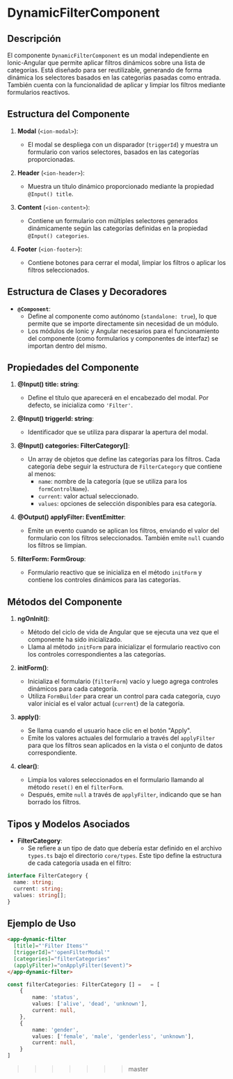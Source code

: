 # DynamicFilterComponent

## Descripción
El componente `DynamicFilterComponent` es un modal independiente en Ionic-Angular que permite aplicar filtros dinámicos sobre una lista de categorías. Está diseñado para ser reutilizable, generando de forma dinámica los selectores basados en las categorías pasadas como entrada. También cuenta con la funcionalidad de aplicar y limpiar los filtros mediante formularios reactivos.

## Estructura del Componente

1. **Modal** (`<ion-modal>`): 
   - El modal se despliega con un disparador (`triggerId`) y muestra un formulario con varios selectores, basados en las categorías proporcionadas.
   
2. **Header** (`<ion-header>`): 
   - Muestra un título dinámico proporcionado mediante la propiedad `@Input() title`.

3. **Content** (`<ion-content>`): 
   - Contiene un formulario con múltiples selectores generados dinámicamente según las categorías definidas en la propiedad `@Input() categories`.

4. **Footer** (`<ion-footer>`): 
   - Contiene botones para cerrar el modal, limpiar los filtros o aplicar los filtros seleccionados.

## Estructura de Clases y Decoradores

- **`@Component`**: 
  - Define al componente como autónomo (`standalone: true`), lo que permite que se importe directamente sin necesidad de un módulo.
  - Los módulos de Ionic y Angular necesarios para el funcionamiento del componente (como formularios y componentes de interfaz) se importan dentro del mismo.

## Propiedades del Componente

1. **@Input() title: string**:
   - Define el título que aparecerá en el encabezado del modal. Por defecto, se inicializa como `'Filter'`.

2. **@Input() triggerId: string**: 
   - Identificador que se utiliza para disparar la apertura del modal.

3. **@Input() categories: FilterCategory[]**: 
   - Un array de objetos que define las categorías para los filtros. Cada categoría debe seguir la estructura de `FilterCategory` que contiene al menos:
     - `name`: nombre de la categoría (que se utiliza para los `formControlName`).
     - `current`: valor actual seleccionado.
     - `values`: opciones de selección disponibles para esa categoría.

4. **@Output() applyFilter: EventEmitter<any>**: 
   - Emite un evento cuando se aplican los filtros, enviando el valor del formulario con los filtros seleccionados. También emite `null` cuando los filtros se limpian.

5. **filterForm: FormGroup**: 
   - Formulario reactivo que se inicializa en el método `initForm` y contiene los controles dinámicos para las categorías.

## Métodos del Componente

1. **ngOnInit()**:
   - Método del ciclo de vida de Angular que se ejecuta una vez que el componente ha sido inicializado.
   - Llama al método `initForm` para inicializar el formulario reactivo con los controles correspondientes a las categorías.

2. **initForm()**:
   - Inicializa el formulario (`filterForm`) vacío y luego agrega controles dinámicos para cada categoría.
   - Utiliza `FormBuilder` para crear un control para cada categoría, cuyo valor inicial es el valor actual (`current`) de la categoría.

3. **apply()**:
   - Se llama cuando el usuario hace clic en el botón "Apply". 
   - Emite los valores actuales del formulario a través del `applyFilter` para que los filtros sean aplicados en la vista o el conjunto de datos correspondiente.

4. **clear()**:
   - Limpia los valores seleccionados en el formulario llamando al método `reset()` en el `filterForm`.
   - Después, emite `null` a través de `applyFilter`, indicando que se han borrado los filtros.

## Tipos y Modelos Asociados

- **FilterCategory**: 
  - Se refiere a un tipo de dato que debería estar definido en el archivo `types.ts` bajo el directorio `core/types`. Este tipo define la estructura de cada categoría usada en el filtro:
  
```typescript
interface FilterCategory {
  name: string;
  current: string;
  values: string[];
}
```

## Ejemplo de Uso

```html
<app-dynamic-filter
  [title]="'Filter Items'"
  [triggerId]="'openFilterModal'"
  [categories]="filterCategories"
  (applyFilter)="onApplyFilter($event)">
</app-dynamic-filter>
```

```typescript
const filterCategories: FilterCategory [] =   = [
    {
        name: 'status',
        values: ['alive', 'dead', 'unknown'],
        current: null,
    },
    {
        name: 'gender',
        values: ['female', 'male', 'genderless', 'unknown'],
        current: null,
    }
]
```
>>>>>>> master
